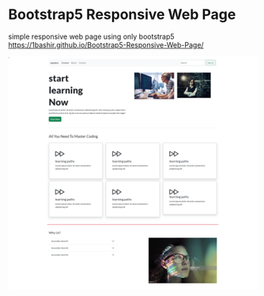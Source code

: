 # Bootstrap5 Responsive Web Page
simple responsive web page using only bootstrap5
https://1bashir.github.io/Bootstrap5-Responsive-Web-Page/

![](screenshot.png)
